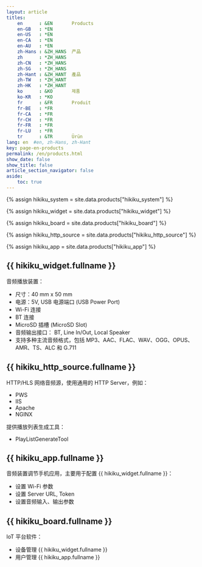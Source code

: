 ```yaml
---
layout: article
titles:
    en      : &EN       Products
    en-GB   : *EN
    en-US   : *EN
    en-CA   : *EN
    en-AU   : *EN
    zh-Hans : &ZH_HANS  产品
    zh      : *ZH_HANS
    zh-CN   : *ZH_HANS
    zh-SG   : *ZH_HANS
    zh-Hant : &ZH_HANT  產品
    zh-TW   : *ZH_HANT
    zh-HK   : *ZH_HANT
    ko      : &KO       제품
    ko-KR   : *KO
    fr      : &FR       Produit
    fr-BE   : *FR
    fr-CA   : *FR
    fr-CH   : *FR
    fr-FR   : *FR
    fr-LU   : *FR
    tr      : &TR       Ürün
lang: en  #en, zh-Hans, zh-Hant
key: page-en-products
permalink: /en/products.html
show_date: false
show_title: false
article_section_navigator: false
aside:
    toc: true
---
```



{% assign hikiku_system    = site.data.products["hikiku_system"] %}

{% assign hikiku_widget    = site.data.products["hikiku_widget"] %}

{% assign hikiku_board     = site.data.products["hikiku_board"] %}

{% assign hikiku_http_source   = site.data.products["hikiku_http_source"] %}

{% assign hikiku_app       = site.data.products["hikiku_app"] %}


## {{ hikiku_widget.fullname }}

音频播放装置：

- 尺寸：40 mm x 50 mm
- 电源：5V, USB 电源端口 (USB Power Port)
- Wi-Fi 连接
- BT 连接
- MicroSD 插槽 (MicroSD Slot)
- 音频输出接口： BT, Line In/Out, Local Speaker
- 支持多种主流音频格式，包括 MP3、AAC、FLAC、WAV、OGG、OPUS、AMR、TS、ALC 和 G.711


## {{ hikiku_http_source.fullname }}

HTTP/HLS 网络音频源，使用通用的 HTTP Server，例如：

- PWS
- IIS
- Apache
- NGINX

提供播放列表生成工具：

- PlayListGenerateTool


## {{ hikiku_app.fullname }}

音频装置调节手机应用，主要用于配置 {{ hikiku_widget.fullname }}：

- 设置 Wi-Fi 参数
- 设置 Server URL, Token 
- 设置音频输入、输出参数


## {{ hikiku_board.fullname }}

IoT 平台软件：

- 设备管理 {{ hikiku_widget.fullname }}
- 用户管理 {{ hikiku_app.fullname }}

